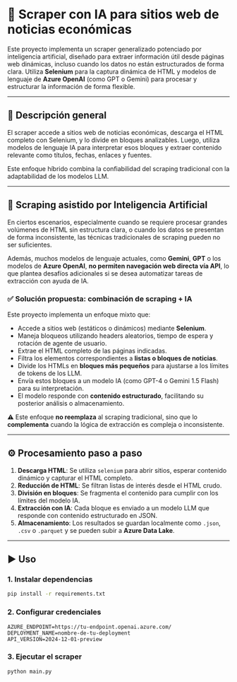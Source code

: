 # 🧠 Scraper con IA para sitios web de noticias económicas

Este proyecto implementa un scraper generalizado potenciado por inteligencia artificial, diseñado para extraer información útil desde páginas web dinámicas, incluso cuando los datos no están estructurados de forma clara. Utiliza **Selenium** para la captura dinámica de HTML y modelos de lenguaje de **Azure OpenAI** (como GPT o Gemini) para procesar y estructurar la información de forma flexible.

---

## 🚀 Descripción general

El scraper accede a sitios web de noticias económicas, descarga el HTML completo con Selenium, y lo divide en bloques analizables. Luego, utiliza modelos de lenguaje IA para interpretar esos bloques y extraer contenido relevante como títulos, fechas, enlaces y fuentes.

Este enfoque híbrido combina la confiabilidad del scraping tradicional con la adaptabilidad de los modelos LLM.

---

## 🧠 Scraping asistido por Inteligencia Artificial

En ciertos escenarios, especialmente cuando se requiere procesar grandes volúmenes de HTML sin estructura clara, o cuando los datos se presentan de forma inconsistente, las técnicas tradicionales de scraping pueden no ser suficientes.

Además, muchos modelos de lenguaje actuales, como **Gemini**, **GPT** o los modelos de **Azure OpenAI**, **no permiten navegación web directa vía API**, lo que plantea desafíos adicionales si se desea automatizar tareas de extracción con ayuda de IA.

### ✅ Solución propuesta: combinación de scraping + IA

Este proyecto implementa un enfoque mixto que:

- Accede a sitios web (estáticos o dinámicos) mediante **Selenium**.
- Maneja bloqueos utilizando headers aleatorios, tiempo de espera y rotación de agente de usuario.
- Extrae el HTML completo de las páginas indicadas.
- Filtra los elementos correspondientes a **listas o bloques de noticias**.
- Divide los HTMLs en **bloques más pequeños** para ajustarse a los límites de tokens de los LLM.
- Envía estos bloques a un modelo IA (como GPT-4 o Gemini 1.5 Flash) para su interpretación.
- El modelo responde con **contenido estructurado**, facilitando su posterior análisis o almacenamiento.

⚠️ Este enfoque **no reemplaza** al scraping tradicional, sino que lo **complementa** cuando la lógica de extracción es compleja o inconsistente.

---

## ⚙️ Procesamiento paso a paso

1. **Descarga HTML**: Se utiliza `selenium` para abrir sitios, esperar contenido dinámico y capturar el HTML completo.
2. **Reducción de HTML**: Se filtran listas de interés desde el HTML crudo.
3. **División en bloques**: Se fragmenta el contenido para cumplir con los límites del modelo IA.
4. **Extracción con IA**: Cada bloque es enviado a un modelo LLM que responde con contenido estructurado en JSON.
5. **Almacenamiento**: Los resultados se guardan localmente como `.json`, `.csv` o `.parquet` y se pueden subir a **Azure Data Lake**.

---

## ▶️ Uso

### 1. Instalar dependencias

```bash
pip install -r requirements.txt
```
### 2. Configurar credenciales

```AZURE_API_KEY=tu_api_key
AZURE_ENDPOINT=https://tu-endpoint.openai.azure.com/
DEPLOYMENT_NAME=nombre-de-tu-deployment
API_VERSION=2024-12-01-preview
```

### 3. Ejecutar el scraper
```
python main.py
```